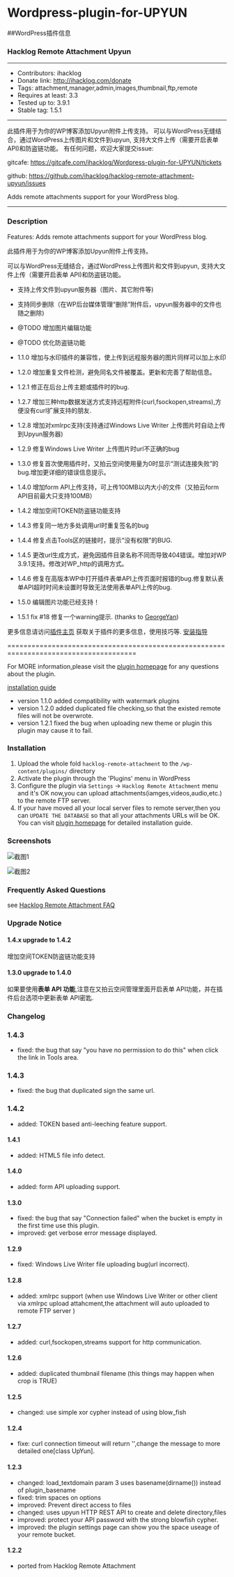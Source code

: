 # Wordpress-plugin-for-UPYUN

##WordPress插件信息

### Hacklog Remote Attachment Upyun

------------------------------------------------------------

* Contributors: ihacklog
* Donate link: http://ihacklog.com/donate
* Tags: attachment,manager,admin,images,thumbnail,ftp,remote
* Requires at least: 3.3
* Tested up to: 3.9.1
* Stable tag: 1.5.1

------------------------------------------------------------
此插件用于为你的WP博客添加Upyun附件上传支持。
可以与WordPress无缝结合，通过WordPress上传图片和文件到upyun, 支持大文件上传（需要开启表单 API)和防盗链功能。
有任何问题，欢迎大家提交issue:

gitcafe:
https://gitcafe.com/ihacklog/Wordpress-plugin-for-UPYUN/tickets

github:
https://github.com/ihacklog/hacklog-remote-attachment-upyun/issues

Adds remote attachments support for your WordPress blog.

------------------------------------------------------------

### Description
Features: Adds remote attachments support for your WordPress blog.

此插件用于为你的WP博客添加Upyun附件上传支持。

可以与WordPress无缝结合，通过WordPress上传图片和文件到upyun, 支持大文件上传（需要开启表单 API)和防盗链功能。

* 支持上传文件到upyun服务器（图片、其它附件等)
* 支持同步删除（在WP后台媒体管理“删除”附件后，upyun服务器中的文件也随之删除)
* @TODO 增加图片编辑功能
* @TODO 优化防盗链功能

* 1.1.0 增加与水印插件的兼容性，使上传到远程服务器的图片同样可以加上水印
* 1.2.0 增加重复文件检测，避免同名文件被覆盖。更新和完善了帮助信息。
* 1.2.1 修正在后台上传主题或插件时的bug.
* 1.2.7 增加三种http数据发送方式支持远程附件(curl,fsockopen,streams),方便没有curl扩展支持的朋友.
* 1.2.8 增加对xmlrpc支持(支持通过Windows Live Writer 上传图片时自动上传到Upyun服务器)
* 1.2.9 修复Windows Live Writer 上传图片时url不正确的bug
* 1.3.0 修复首次使用插件时，又拍云空间使用量为0时显示“测试连接失败”的bug.增加更详细的错误信息提示。
* 1.4.0 增加form API上传支持，可上传100MB以内大小的文件（又拍云form API目前最大只支持100MB）
* 1.4.2 增加空间TOKEN防盗链功能支持
* 1.4.3 修复同一地方多处调用url时重复签名的bug
* 1.4.4 修复点击Tools区的链接时，提示“没有权限”的BUG.
* 1.4.5 更改url生成方式，避免因插件目录名称不同而导致404错误。增加对WP 3.9.1支持。修改对WP_http的调用方式。
* 1.4.6 修复在高版本WP中打开插件表单API上传页面时报错的bug.修复默认表单API超时时间未设置时导致无法使用表单API上传的bug.
* 1.5.0 编辑图片功能已经支持！
* 1.5.1 fix #18 修复一个warning提示. (thanks to [GeorgeYan](https://github.com/ihacklog/hacklog-remote-attachment-upyun/issues/18))

更多信息请访问[插件主页](http://ihacklog.com/?p=5001 "plugin homepage") 获取关于插件的更多信息，使用技巧等.
[安装指导](http://ihacklog.com/?p=4993 "安装指导")

======================================================================================

For MORE information,please visit the [plugin homepage](http://ihacklog.com/?p=5204 "plugin homepage") for any questions about the plugin.

[installation guide](http://ihacklog.com/?p=4993 "installation guide")

* version 1.1.0 added compatibility with watermark plugins
* version 1.2.0 added duplicated file checking,so that the existed remote files will not be overwrote.
* version 1.2.1 fixed the bug when uploading new theme or plugin this plugin may cause it to fail.

### Installation

1. Upload the whole fold `hacklog-remote-attachment` to the `/wp-content/plugins/` directory
2. Activate the plugin through the 'Plugins' menu in WordPress
3. Configure the plugin via `Settings` -> `Hacklog Remote Attachment` menu and it's OK now,you can upload attachments(iamges,videos,audio,etc.) to the remote FTP server.
4. If your have moved all your local server files to remote server,then you can `UPDATE THE DATABASE` so that all your attachments URLs will be OK.
You can visit [plugin homepage](http://ihacklog.com/?p=5001 "plugin homepage") for detailed installation guide.

### Screenshots


![截图1](/ihacklog/Wordpress-plugin-for-UPYUN/raw/master/screenshot-1.png "截图1")



![截图2](/ihacklog/Wordpress-plugin-for-UPYUN/raw/master/screenshot-2.png "截图2")



### Frequently Asked Questions
see
[Hacklog Remote Attachment FAQ](http://ihacklog.com/?p=5001 "Hacklog Remote Attachment FAQ")


### Upgrade Notice
#### 1.4.x upgrade to 1.4.2
增加空间TOKEN防盗链功能支持

#### 1.3.0 upgrade to 1.4.0
如果要使用**表单 API 功能**,注意在又拍云空间管理里面开启表单 API功能，并在插件后台选项中更新表单 API密匙.


### Changelog

### 1.4.3
* fixed: the bug that say "you have no permission to do this" when click the
  link in Tools area.

### 1.4.3
* fixed: the bug that duplicated sign the same url.

### 1.4.2
* added: TOKEN based anti-leeching feature support.

#### 1.4.1
* added: HTML5 file info detect.

#### 1.4.0
* added: form API uploading support.

#### 1.3.0
* fixed: the bug that say "Connection failed" when the bucket is empty in the first time use this plugin.
* improved: get verbose error message displayed.

#### 1.2.9
* fixed: Windows Live Writer file uploading bug(url incorrect).

#### 1.2.8
* added: xmlrpc support (when use Windows Live Writer or other client via xmlrpc upload attahcment,the attachment will auto uploaded to remote FTP server )

#### 1.2.7
* added: curl,fsockopen,streams support for http communication.

#### 1.2.6
* added: duplicated thumbnail filename (this things may happen when crop is TRUE)

#### 1.2.5
* changed: use simple xor cypher instead of using blow_fish

#### 1.2.4
* fixe: curl connection timeout will return '',change the message to more detailed one[class UpYun].

#### 1.2.3
* changed: load_textdomain param 3 uses basename(dirname()) instead of plugin_basename
* fixed: trim spaces on options
* improved: Prevent direct access to files
* changed: uses upyun HTTP REST API to create and delete directory,files
* improved: protect your API password with the strong blowfish cypher.
* improved: the plugin settings page can show you the space useage of your remote bucket.

#### 1.2.2
* ported from Hacklog Remote Attachment
